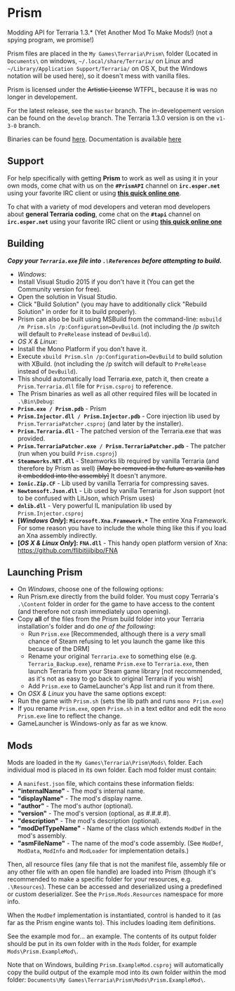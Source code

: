 # Prism

Modding API for Terraria 1.3.* (Yet Another Mod To Make Mods!) (not a spying program, we promise!)

Prism files are placed in the ```My Games\Terraria\Prism\``` folder (Located in `Documents\` on windows, `~/.local/share/Terraria/` on Linux and `~/Library/Application Support/Terraria/` on OS X,
but the Windows notation will be used here), so it doesn't mess with vanilla files.

Prism is licensed under the ~~Artistic License~~ WTFPL, because it ~~is~~ was no longer in developement.

For the latest release, see the `master` branch. The in-developement version can be found on the `develop` branch. The Terraria 1.3.0 version is on the `v1-3-0` branch.

Binaries can be found [here](https://github.com/TerrariaPrismTeam/Prism/releases). Documentation is available [here](https://github.com/TerrariaPrismTeam/Prism/wiki)

## Support
For help specifically with getting **Prism** to work as well as using it in your own mods, come chat with us on the **`#PrismAPI`** channel on **`irc.esper.net`** using your favorite IRC client or using **[this quick online one](http://chat.mibbit.com/?server=irc.esper.net&channel=%23PrismAPI)**.

To chat with a variety of mod developers and veteran mod developers about **general Terraria coding**, come chat on the **`#tapi`** channel on **`irc.esper.net`** using your favorite IRC client or using **[this quick online one](http://chat.mibbit.com/?server=irc.esper.net&channel=%23tapi)**

## Building

***Copy your `Terraria.exe` file into `.\References` before attempting to build.***

* _Windows_:
 * Install Visual Studio 2015 if you don't have it (You can get the Community version for free).
 * Open the solution in Visual Studio.
 * Click "Build Solution" (you may have to additionally click "Rebuild Solution" in order for it to build properly).
 * Prism can also be built using MSBuild from the command-line: ```msbuild /m Prism.sln /p:Configuration=DevBuild```. (not including the /p switch will default to `PreRelease` instead of `DevBuild`).
* _OS X & Linux_:
 * Install the Mono Platform if you don't have it.
 * Execute ```xbuild Prism.sln /p:Configuration=DevBuild``` to build solution with XBuild. (not including the /p switch will default to `PreRelease` instead of `DevBuild`).
* This should automatically load Terraria.exe, patch it, then create a `Prism.Terraria.dll` file for `Prism.csproj` to reference.
* The Prism binaries as well as all other required files will be located in `.\Bin\Debug`:
 * **`Prism.exe / Prism.pdb`** - Prism
 * **`Prism.Injector.dll / Prism.Injector.pdb`** - Core injection lib used by `Prism.TerrariaPatcher.csproj` (and later by the installer).
 * **`Prism.Terraria.dll`** - The patched version of the Terraria.exe that was provided.
 * **`Prism.TerrariaPatcher.exe / Prism.TerrariaPatcher.pdb`** - The patcher (run when you build `Prism.csproj`)
 * **`Steamworks.NET.dll`** - Steamworks lib required by vanilla Terraria (and therefore by Prism as well) ~~[May be removed in the future as vanilla has it embedded into the assembly]~~ It doesn't anymore.
 * **`Ionic.Zip.CF`** - Lib used by vanilla Terraria for compressing saves.
 * **`Newtonsoft.Json.dll`** - Lib used by vanilla Terraria for Json support (not to be confused with LitJson, which Prism uses)
 * **`dnlib.dll`** - Very powerful IL manipulation lib used by `Prism.Injector.csproj`
 * **[_Windows Only_]: `Microsoft.Xna.Framework.*`** The entire Xna Framework. For some reason you have to include the whole thing like this if you load an Xna assembly indirectly.
 * **[_OS X & Linux Only_]: `FNA.dll`** - This handy open platform version of Xna: https://github.com/flibitijibibo/FNA

## Launching Prism

* On _Windows_, choose one of the following options:
 * Run Prism.exe directly from the build folder. You must copy Terraria's `.\Content` folder in order for the game to have access to the content (and therefore not crash immediately upon opening).
 * Copy **all** of the files from the Prism build folder into your Terraria installation's folder and do *one of the following*: 
     * Run `Prism.exe` [Recommended, although there is a _very_ small chance of Steam refusing to let you launch the game like this because of the DRM]
     * Rename your original `Terraria.exe` to something else (e.g. `Terraria_Backup.exe`), rename `Prism.exe` to `Terraria.exe`, then launch Terraria from your Steam game library [not reccommended, as it's not as easy to go back to original Terraria if you wish]
     * Add `Prism.exe` to GameLauncher's App list and run it from there.
* On _OSX & Linux_ you have the same options except:
 * Run the game with `Prism.sh` (sets the lib path and runs `mono Prism.exe`)
 * If you rename `Prism.exe`, open `Prism.sh` in a text editor and edit the `mono Prism.exe` line to reflect the change.
 * GameLauncher is Windows-only as far as we know.

## Mods

Mods are loaded in the ```My Games\Terraria\Prism\Mods\``` folder. Each individual mod is placed in its own folder.
Each mod folder must contain:

* A ```manifest.json``` file, which contains these information fields: 
 * **"internalName"** - The mod's internal name.
 * **"displayName"** - The mod's display name.
 * **"author"** - The mod's author (optional).
 * **"version"** - The mod's version (optional, as #.#.#.#).
 * **"description"** - The mod's description (optional).
 * **"modDefTypeName"** - Name of the class which extends ```ModDef``` in the mod's assembly.
 * **"asmFileName"** - The name of the mod's code assembly. (See ```ModDef```, ```ModData```, ```ModInfo``` and ```ModLoader``` for implementation details.)

Then, all resource files (any file that is not the manifest file, assembly file or any other file with an open file handle) are loaded into Prism (though it's recommended to make a specific folder for your resources, e.g. `.\Resources`). 
These can be accessed and deserialized using a predefined or custom deserializer. 
See the ```Prism.Mods.Resources``` namespace for more info.

When the ```ModDef``` implementation is instantiated, control is handed to it (as far as the Prism engine wants to). This includes loading item definitions.

See the example mod for... an example. The contents of its output folder should be put in its own folder with in the `Mods` folder, for example ```Mods\Prism.ExampleMod\```. 

Note that on Windows, building `Prism.ExampleMod.csproj` will automatically copy the build output of the example mod into its own folder within the mod folder: ```Documents\My Games\Terraria\Prism\Mods\Prism.ExampleMod\```.
